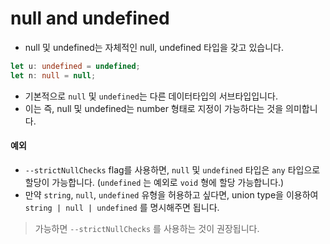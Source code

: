 # null and undefined

* null 및 undefined는 자체적인 null, undefined 타입을 갖고 있습니다.

```typescript
let u: undefined = undefined;
let n: null = null;
```

* 기본적으로 `null` 및 `undefined`는 다른 데이터타입의 서브타입입니다.
* 이는 즉, null 및 undefined는 number 형태로 지정이 가능하다는 것을 의미합니다.

#### 예외

* `--strictNullChecks` flag를 사용하면, `null` 및 `undefined` 타입은 `any` 타입으로 할당이 가능합니다. \(`undefined` 는 예외로 `void` 형에 할당 가능합니다.\)
* 만약 `string`, `null`, `undefined` 유형을 허용하고 싶다면, union type을 이용하여 `string | null | undefined` 를 명시해주면 됩니다.

> 가능하면 `--strictNullChecks` 를 사용하는 것이 권장됩니다.







